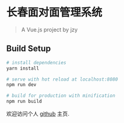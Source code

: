 # 长春面对面管理系统

> A Vue.js project by jzy

## Build Setup

``` bash
# install dependencies
yarn install

# serve with hot reload at localhost:8080
npm run dev

# build for production with minification
npm run build
```

欢迎访问个人 [github](https://github.com/jiaozhiye/) 主页.
